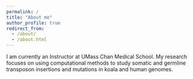 ```yaml
---
permalink: /
title: "About me"
author_profile: true
redirect_from: 
  - /about/
  - /about.html
---
```


I am currently an Instructor at UMass Chan Medical School. My research focuses on using computational methods to study somatic and germline transposon insertions and mutations in koala and human genomes.

